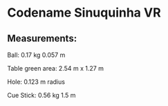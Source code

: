 # Codename Sinuquinha VR

## Measurements:

Ball: 0.17 kg 0.057 m

Table green area: 2.54 m x 1.27 m

Hole: 0.123 m radius

Cue Stick: 0.56 kg 1.5 m